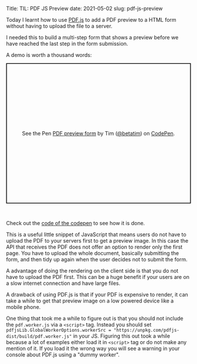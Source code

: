 Title: TIL: PDF JS Preview
date: 2021-05-02
slug: pdf-js-preview

Today I learnt how to use [PDF.js](https://mozilla.github.io/pdf.js/) to
add a PDF preview to a HTML form without having to upload the file to a server.

I needed this to build a multi-step form that shows a preview before we have
reached the last step in the form submission.

A demo is worth a thousand words:

<p class="codepen" data-height="383" data-theme-id="light" data-default-tab="result" data-user="betatim" data-slug-hash="abpjwaZ" style="height: 383px; box-sizing: border-box; display: flex; align-items: center; justify-content: center; border: 2px solid; margin: 1em 0; padding: 1em;" data-pen-title="PDF preview form">
  <span>See the Pen <a href="https://codepen.io/betatim/pen/abpjwaZ">
  PDF preview form</a> by Tim (<a href="https://codepen.io/betatim">@betatim</a>)
  on <a href="https://codepen.io">CodePen</a>.</span>
</p>
<script async src="https://cpwebassets.codepen.io/assets/embed/ei.js"></script>
<br>

Check out the [code of the codepen](https://codepen.io/betatim/pen/abpjwaZ) to
see how it is done.

This is a useful little snippet of JavaScript that means users do not have to
upload the PDF to your servers first to get a preview image. In this case the
API that receives the PDF does not offer an option to render only the first
page. You have to upload the whole document, basically submitting the form,
and then tidy up again when the user decides not to submit the form.

A advantage of doing the rendering on the client side is that you do not have
to upload the PDF first. This can be a huge benefit if your users are on a
slow internet connection and have large files.

A drawback of using PDF.js is that if your PDF is expensive to render, it can
take a while to get that preview image on a low powered device like a mobile
phone.

One thing that took me a while to figure out is that you should not include the
`pdf.worker.js` via a `<script>` tag. Instead you should set `pdfjsLib.GlobalWorkerOptions.workerSrc = "https://unpkg.com/pdfjs-dist/build/pdf.worker.js"` in your JS. Figuring this out
took a while because a lot of examples either load it in `<script>` tag or do
not make any mention of it. If you load it the wrong way you will see a warning
in your console about PDF.js using a "dummy worker".
